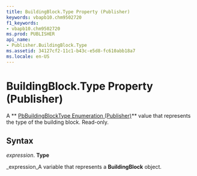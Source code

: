 ```yaml
---
title: BuildingBlock.Type Property (Publisher)
keywords: vbapb10.chm9502720
f1_keywords:
- vbapb10.chm9502720
ms.prod: PUBLISHER
api_name:
- Publisher.BuildingBlock.Type
ms.assetid: 34127cf2-11c1-b43c-e5d8-fc610abb18a7
ms.locale: en-US
---
```



# BuildingBlock.Type Property (Publisher)

A  ** [PbBuildingBlockType Enumeration (Publisher)](pbbuildingblocktype-enumeration-publisher.md)** value that represents the type of the building block. Read-only.


## Syntax

 _expression_. **Type**

 _expression_A variable that represents a  **BuildingBlock** object.


